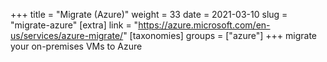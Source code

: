 +++
title = "Migrate (Azure)"
weight = 33
date = 2021-03-10
slug = "migrate-azure"
[extra]
link = "https://azure.microsoft.com/en-us/services/azure-migrate/"
[taxonomies]
groups = ["azure"]
+++
migrate your on-premises VMs to Azure

